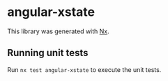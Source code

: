 # angular-xstate

This library was generated with [Nx](https://nx.dev).

## Running unit tests

Run `nx test angular-xstate` to execute the unit tests.
